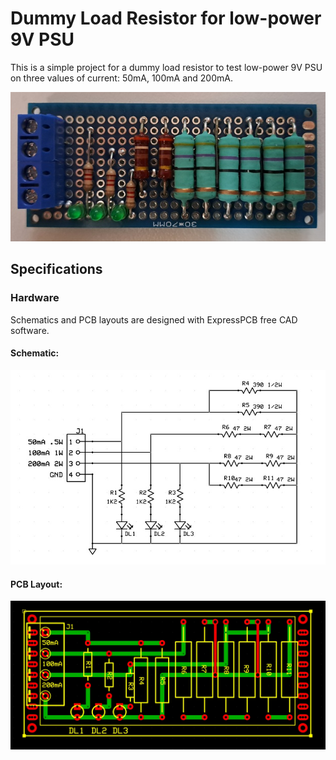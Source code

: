 # Dummy Load Resistor for low-power 9V PSU
This is a simple project for a dummy load resistor to test low-power 9V PSU on three values of current: 50mA, 100mA and 200mA.

![built](dummyload-resistor-9.jpg)


## Specifications


### Hardware
Schematics and PCB layouts are designed with ExpressPCB free CAD software.

#### Schematic:
![board-schematic](hardware/dummyload-resistor-9_sch.jpg)

#### PCB Layout:
![board-pcb](hardware/dummyload-resistor-9_pcb.jpg)